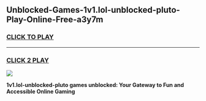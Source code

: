
## Unblocked-Games-1v1.lol-unblocked-pluto-Play-Online-Free-a3y7m
<h3>
<a href="https://premium76.site?title=1v1.lol-unblocked-pluto&ref=26A">CLICK TO PLAY</a></h3>
<hr>

<h3>
<a href="https://premium76.site?title=1v1.lol-unblocked-pluto&ref=26A">CLICK 2 PLAY</a>
  
</h3>

<a href="https://premium76.site?title=1v1.lol-unblocked-pluto&ref=26A"><img src="https://clearcache.store/games.png"></a>


**1v1.lol-unblocked-pluto games unblocked: Your Gateway to Fun and Accessible Online Gaming**
